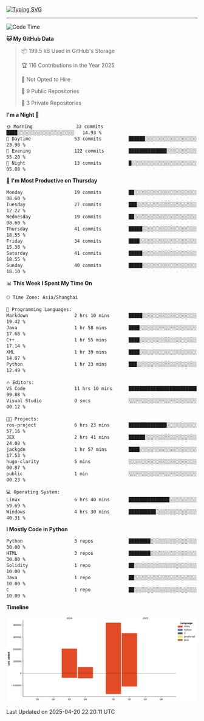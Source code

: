 <a href="https://git.io/typing-svg"><img src="https://readme-typing-svg.demolab.com?font=Jersey+10&size=33&pause=1000&color=0077B8&vCenter=true&width=429&height=46&lines=HaRDer+BetTEr+fAster+stronger" alt="Typing SVG" /></a>

---

<!--START_SECTION:waka-->
![Code Time](http://img.shields.io/badge/Code%20Time-306%20hrs%2058%20mins-blue)

**🐱 My GitHub Data** 

> 📦 199.5 kB Used in GitHub's Storage 
 > 
> 🏆 116 Contributions in the Year 2025
 > 
> 🚫 Not Opted to Hire
 > 
> 📜 9 Public Repositories 
 > 
> 🔑 3 Private Repositories 
 > 
**I'm a Night 🦉** 

```text
🌞 Morning                33 commits          ████░░░░░░░░░░░░░░░░░░░░░   14.93 % 
🌆 Daytime                53 commits          ██████░░░░░░░░░░░░░░░░░░░   23.98 % 
🌃 Evening                122 commits         ██████████████░░░░░░░░░░░   55.20 % 
🌙 Night                  13 commits          █░░░░░░░░░░░░░░░░░░░░░░░░   05.88 % 
```
📅 **I'm Most Productive on Thursday** 

```text
Monday                   19 commits          ██░░░░░░░░░░░░░░░░░░░░░░░   08.60 % 
Tuesday                  27 commits          ███░░░░░░░░░░░░░░░░░░░░░░   12.22 % 
Wednesday                19 commits          ██░░░░░░░░░░░░░░░░░░░░░░░   08.60 % 
Thursday                 41 commits          █████░░░░░░░░░░░░░░░░░░░░   18.55 % 
Friday                   34 commits          ████░░░░░░░░░░░░░░░░░░░░░   15.38 % 
Saturday                 41 commits          █████░░░░░░░░░░░░░░░░░░░░   18.55 % 
Sunday                   40 commits          █████░░░░░░░░░░░░░░░░░░░░   18.10 % 
```


📊 **This Week I Spent My Time On** 

```text
🕑︎ Time Zone: Asia/Shanghai

💬 Programming Languages: 
Markdown                 2 hrs 10 mins       █████░░░░░░░░░░░░░░░░░░░░   19.42 % 
Java                     1 hr 58 mins        ████░░░░░░░░░░░░░░░░░░░░░   17.68 % 
C++                      1 hr 55 mins        ████░░░░░░░░░░░░░░░░░░░░░   17.14 % 
XML                      1 hr 39 mins        ████░░░░░░░░░░░░░░░░░░░░░   14.87 % 
Python                   1 hr 23 mins        ███░░░░░░░░░░░░░░░░░░░░░░   12.49 % 

🔥 Editors: 
VS Code                  11 hrs 10 mins      █████████████████████████   99.88 % 
Visual Studio            0 secs              ░░░░░░░░░░░░░░░░░░░░░░░░░   00.12 % 

🐱‍💻 Projects: 
ros-project              6 hrs 23 mins       ██████████████░░░░░░░░░░░   57.16 % 
JEX                      2 hrs 41 mins       ██████░░░░░░░░░░░░░░░░░░░   24.08 % 
jackgdn                  1 hr 57 mins        ████░░░░░░░░░░░░░░░░░░░░░   17.53 % 
hugo-clarity             5 mins              ░░░░░░░░░░░░░░░░░░░░░░░░░   00.87 % 
public                   1 min               ░░░░░░░░░░░░░░░░░░░░░░░░░   00.23 % 

💻 Operating System: 
Linux                    6 hrs 40 mins       ███████████████░░░░░░░░░░   59.69 % 
Windows                  4 hrs 30 mins       ██████████░░░░░░░░░░░░░░░   40.31 % 
```

**I Mostly Code in Python** 

```text
Python                   3 repos             ████████░░░░░░░░░░░░░░░░░   30.00 % 
HTML                     3 repos             ████████░░░░░░░░░░░░░░░░░   30.00 % 
Solidity                 1 repo              ██░░░░░░░░░░░░░░░░░░░░░░░   10.00 % 
Java                     1 repo              ██░░░░░░░░░░░░░░░░░░░░░░░   10.00 % 
C                        1 repo              ██░░░░░░░░░░░░░░░░░░░░░░░   10.00 % 
```



**Timeline**

![Lines of Code chart](https://raw.githubusercontent.com/jackgdn/jackgdn/main/assets/bar_graph.png)


 Last Updated on 2025-04-20 22:20:11 UTC
<!--END_SECTION:waka-->
